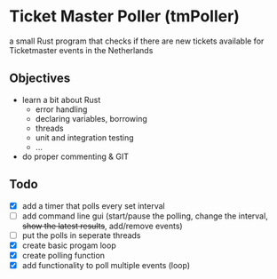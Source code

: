 # Ticket Master Poller (tmPoller)
a small Rust program that checks if there are new tickets available for Ticketmaster events in the Netherlands

## Objectives
- learn a bit about Rust
    - error handling
    - declaring variables, borrowing
    - threads
    - unit and integration testing
    - ...
- do proper commenting & GIT

## Todo
- [x] add a timer that polls every set interval
- [ ] add command line gui (start/pause the polling, change the interval, ~~show the latest results~~, add/remove events)
- [ ] put the polls in seperate threads
- [x] create basic progam loop
- [x] create polling function
- [x] add functionality to poll multiple events (loop)